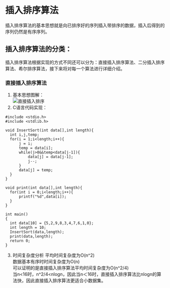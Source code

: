 # 插入排序算法
  插入排序算法的基本思想就是向已排序好的序列插入带排序的数据，插入后得到的序列仍然是有序序列。
## 插入排序算法的分类：
  插入排序算法根据实现的方式不同还可以分为：直接插入排序算法、二分插入排序算法、希尔排序算法，接下来将对每一个算法进行详细介绍。
### 直接插入排序算法
  1. 基本思想图解：  
  ![直接插入排序](https://ss3.bdstatic.com/70cFv8Sh_Q1YnxGkpoWK1HF6hhy/it/u=242458598,74617249&fm=26&gp=0.jpg)
  2. C语言代码实现：
  ```
#include <stdio.h>
#include <stdlib.h>

void InsertSort(int data[],int length){
    int i,j,temp;
    for(i = 1;i<length;i++){
        j = i;
        temp = data[i];
        while(j>0&&temp<data[j-1]){
            data[j] = data[j-1];
            j--;
        }
        data[j] = temp;
    }
}

void print(int data[],int length){
    for(int i = 0;i<length;i++){
        printf("%d",data[i]);
    }
}

int main()
{
    int data[10] = {5,2,9,8,3,4,7,6,1,0};
    int length = 10;
    InsertSort(data,length);
    print(data,length);
    return 0;
}
  ```
3. 时间复杂度分析
  平均时间复杂度为O(n^2)  
  数据基本有序时时间复杂度为O(n)  
  可以证明的是直接插入排序算法平均时间复杂度为O(n^2/4)  
  当n<16时，n^2/4<nlogn，因此当n＜16时，直接插入排序算法比nlogn的算法快，因此直接插入排序算法更适合小数据集。  
  
